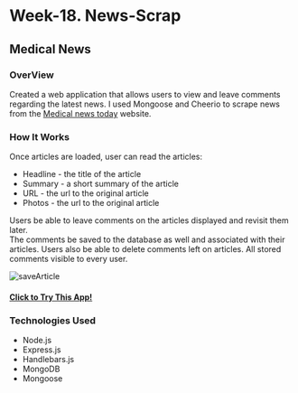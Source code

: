 # Week-18. News-Scrap
## Medical News 

### OverView
Created a web application that allows users to view and leave comments regarding the latest news. I used Mongoose and Cheerio to scrape news from the [Medical news today](https://www.medicalnewstoday.com/) website. 

### How It Works

Once articles are loaded, user can read the articles:
* Headline - the title of the article
* Summary - a short summary of the article
* URL - the url to the original article
* Photos - the url to the original article

Users be able to leave comments on the articles displayed and revisit them later.           
The comments be saved to the database as well and associated with their articles.
Users also be able to delete comments left on articles. 
All stored comments visible to every user.

![saveArticle](../public/assets/images/img1.png)

#### [Click to Try This App!](https://news-app2020.herokuapp.com)

### Technologies Used

* Node.js
* Express.js
* Handlebars.js
* MongoDB
* Mongoose
